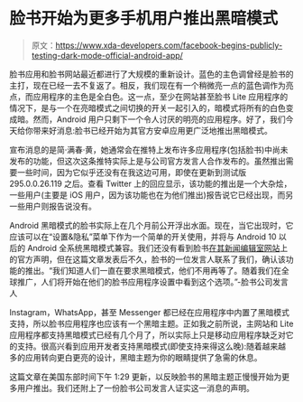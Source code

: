 # 脸书开始为更多手机用户推出黑暗模式

> 原文：<https://www.xda-developers.com/facebook-begins-publicly-testing-dark-mode-official-android-app/>

脸书应用和脸书网站最近都进行了大规模的重新设计。蓝色的主色调曾经是脸书的主打，现在已经一去不复返了。相反，我们现在有一个稍微亮一点的蓝色调作为亮点，而应用程序的主色是全白色。这一点，至少在网站甚至脸书 Lite 应用程序的情况下，是与一个在亮暗模式之间切换的开关一起引入的，暗模式将所有的白色变成暗。然而，Android 用户只剩下一个令人讨厌的明亮的应用程序。好了，我们今天给你带来好消息:脸书已经开始为其官方安卓应用更广泛地推出黑暗模式。

宣布消息的是简·满春·黄，她通常会在推特上发布许多应用程序(包括脸书)中尚未发布的功能，但这次这条推特实际上是与公司官方发言人合作发布的。虽然推出需要一些时间，因为它似乎还没有在我这边可用，即使在更新到测试版 295.0.0.26.119 之后。查看 Twitter 上的回应显示，该功能的推出是一个大杂烩，一些用户(主要是 iOS 用户，因为该功能也在为他们推出)报告说它已经出现，而另一些用户则报告说没有。

Android 黑暗模式的脸书实际上在几个月前公开浮出水面。现在，当它出现时，它应该可以在“设置&隐私”菜单下作为一个简单的开关使用，并将与 Android 10 以后的 Android 全系统黑暗模式兼容。我们还没有看到脸书[在其新闻编辑室网站](https://about.fb.com/news/)上的官方声明，但在这篇文章发表后不久，脸书的一位发言人联系了我们，确认该功能的推出。“我们知道人们一直在要求黑暗模式，他们不用再等了。随着我们在全球推广，人们将开始在他们的脸书应用程序设置中看到这个选项。”-脸书公司发言人

Instagram，WhatsApp，甚至 Messenger 都已经在应用程序中内置了黑暗模式支持，所以脸书应用程序也应该有一个黑暗主题。正如我之前所说，主网站和 Lite 应用程序都支持黑暗模式已经有几个月了，所以实际上只是移动应用程序缺乏对它的支持。很高兴看到应用开发者支持黑暗模式(即使支持来得这么晚):随着越来越多的应用转向更白更亮的设计，黑暗主题为你的眼睛提供了急需的休息。

这篇文章在美国东部时间下午 1:29 更新，以反映脸书的黑暗主题正慢慢开始为更多用户推出。我们还附上了一份脸书公司发言人证实这一消息的声明。